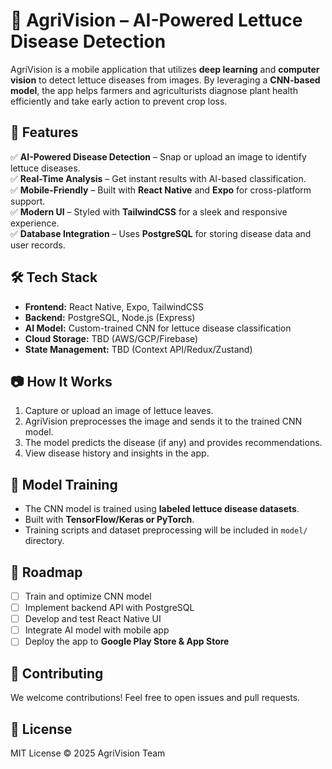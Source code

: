 ﻿# 🌱 AgriVision – AI-Powered Lettuce Disease Detection  

AgriVision is a mobile application that utilizes **deep learning** and **computer vision** to detect lettuce diseases from images. By leveraging a **CNN-based model**, the app helps farmers and agriculturists diagnose plant health efficiently and take early action to prevent crop loss.  

## 🚀 Features  

✅ **AI-Powered Disease Detection** – Snap or upload an image to identify lettuce diseases.  
✅ **Real-Time Analysis** – Get instant results with AI-based classification.  
✅ **Mobile-Friendly** – Built with **React Native** and **Expo** for cross-platform support.  
✅ **Modern UI** – Styled with **TailwindCSS** for a sleek and responsive experience.  
✅ **Database Integration** – Uses **PostgreSQL** for storing disease data and user records.  

## 🛠️ Tech Stack  

- **Frontend:** React Native, Expo, TailwindCSS  
- **Backend:** PostgreSQL, Node.js (Express)  
- **AI Model:** Custom-trained CNN for lettuce disease classification  
- **Cloud Storage:** TBD (AWS/GCP/Firebase)  
- **State Management:** TBD (Context API/Redux/Zustand)  

## 📷 How It Works  

1. Capture or upload an image of lettuce leaves.  
2. AgriVision preprocesses the image and sends it to the trained CNN model.  
3. The model predicts the disease (if any) and provides recommendations.  
4. View disease history and insights in the app.  


## 🤖 Model Training  

- The CNN model is trained using **labeled lettuce disease datasets**.  
- Built with **TensorFlow/Keras or PyTorch**.  
- Training scripts and dataset preprocessing will be included in `model/` directory.  

## 📌 Roadmap  

- [ ] Train and optimize CNN model  
- [ ] Implement backend API with PostgreSQL  
- [ ] Develop and test React Native UI  
- [ ] Integrate AI model with mobile app  
- [ ] Deploy the app to **Google Play Store & App Store**  

## 🎯 Contributing  

We welcome contributions! Feel free to open issues and pull requests.  

## 📝 License  

MIT License © 2025 AgriVision Team  
